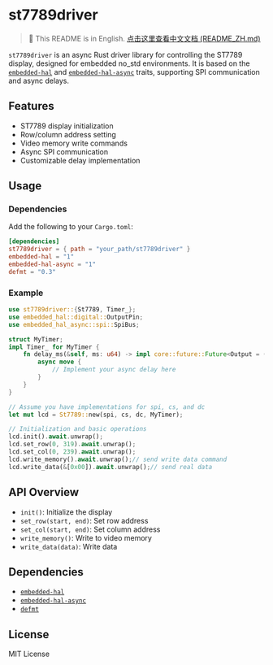 # st7789driver

> 📖 This README is in English. [点击这里查看中文文档 (README_ZH.md)](./README_ZH.md)

`st7789driver` is an async Rust driver library for controlling the ST7789 display, designed for embedded no_std environments. It is based on the [`embedded-hal`](https://github.com/rust-embedded/embedded-hal) and [`embedded-hal-async`](https://github.com/embassy-rs/embedded-hal-async) traits, supporting SPI communication and async delays.

## Features

- ST7789 display initialization
- Row/column address setting
- Video memory write commands
- Async SPI communication
- Customizable delay implementation

## Usage

### Dependencies

Add the following to your `Cargo.toml`:

```toml
[dependencies]
st7789driver = { path = "your_path/st7789driver" }
embedded-hal = "1"
embedded-hal-async = "1"
defmt = "0.3"
```

### Example

```rust
use st7789driver::{St7789, Timer_};
use embedded_hal::digital::OutputPin;
use embedded_hal_async::spi::SpiBus;

struct MyTimer;
impl Timer_ for MyTimer {
    fn delay_ms(&self, ms: u64) -> impl core::future::Future<Output = ()> {
        async move {
            // Implement your async delay here
        }
    }
}

// Assume you have implementations for spi, cs, and dc
let mut lcd = St7789::new(spi, cs, dc, MyTimer);

// Initialization and basic operations
lcd.init().await.unwrap();
lcd.set_row(0, 319).await.unwrap();
lcd.set_col(0, 239).await.unwrap();
lcd.write_memory().await.unwrap();// send write data command
lcd.write_data(&[0x00]).await.unwrap();// send real data
```

## API Overview

- `init()`: Initialize the display
- `set_row(start, end)`: Set row address
- `set_col(start, end)`: Set column address
- `write_memory()`: Write to video memory
- `write_data(data)`: Write data

## Dependencies

- [`embedded-hal`](https://github.com/rust-embedded/embedded-hal)
- [`embedded-hal-async`](https://github.com/embassy-rs/embedded-hal-async)
- [`defmt`](https://github.com/knurling-rs/defmt)

## License

MIT License


